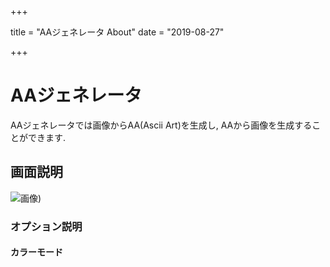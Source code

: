 +++

title = "AAジェネレータ About"
date = "2019-08-27"
 
+++

# AAジェネレータ

AAジェネレータでは画像からAA(Ascii Art)を生成し,
AAから画像を生成することができます.


## 画面説明


![画像](AA))

### オプション説明

#### カラーモード 


